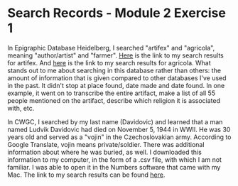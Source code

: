 # Search Records - Module 2 Exercise 1

In Epigraphic Database Heidelberg, I searched "artifex" and "agricola", meaning "author/artist" and "farmer". 
[Here](https://edh-www.adw.uni-heidelberg.de/inschrift/suche?hd_nr=&land=&fo_antik=&fo_modern_fundstelle=&literatur=&dat_jahr_a=&dat_jahr_e=&hist_periode=&atext1=artifex&bool=AND&atext2=&sort=hd_nr&anzahl=20) is the link to my search results for artifex. 
And [here](https://edh-www.adw.uni-heidelberg.de/inschrift/suche?hd_nr=&land=&fo_antik=&fo_modern_fundstelle=&literatur=&dat_jahr_a=&dat_jahr_e=&hist_periode=&atext1=agricola&bool=AND&atext2=&sort=hd_nr&anzahl=20) is the link to my search results for agricola.
What stands out to me about searching in this database rather than others: the amount of information that is given compared to other databases I've used in the past. It didn't stop at place found, date made and date found. In one example, it went on to transcribe the entire artifact, make a list of all 55 people mentioned on the artifact, describe which religion it is associated with, etc.

In CWGC, I searched by my last name (Davidovic) and learned that a man named Ludvik Davidovic had died on November 5, 1944 in WWII. 
He was 30 years old and served as a "vojin" in the Czechoslovakian army. According to Google Translate, vojin means private/soldier.
There was additional information about where he was buried, as well. 
I downloaded this information to my computer, in the form of a .csv file, with which I am not familiar. I was able to open it in the Numbers software that came with my Mac.
The link to my search results can be found [here](https://www.cwgc.org/find/find-war-dead/results?lastName=Davidovic).
